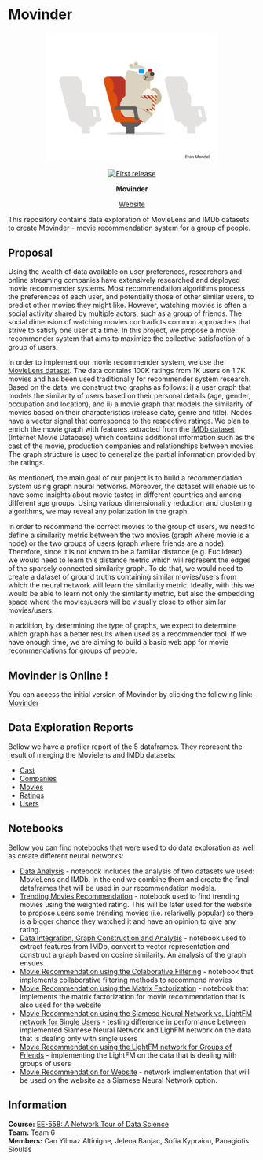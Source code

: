 # Movinder

<div align="center">
  <p>
  <img src="images/movie.gif" width="350" />
  </p>
  <p>
    <a href="">
      <img alt="First release" src="https://img.shields.io/badge/release-v1.0-brightgreen.svg" />
    </a>
  </p>

  <p>
    <strong>Movinder</strong>
  </p>
  
  <p>
    <a href="https://movinder.herokuapp.com/">
      Website
    </a>
  </p>
</div>

This repository contains data exploration of MovieLens and IMDb datasets to create Movinder - movie recommendation system for a group of people.

## Proposal
Using the wealth of data available on user preferences, researchers and online streaming
companies have extensively researched and deployed movie recommender systems.
Most recommendation algorithms process the preferences of each user, and potentially
those of other similar users, to predict other movies they might like. However, watching
movies is often a social activity shared by multiple actors, such as a group of friends. The
social dimension of watching movies contradicts common approaches that strive to
satisfy one user at a time. In this project, we propose a movie recommender system that
aims to maximize the collective satisfaction of a group of users.

In order to implement our movie recommender system, we use the [MovieLens dataset](https://grouplens.org/datasets/movielens/).
The data contains 100K ratings from 1K users on 1.7K movies and has been used
traditionally for recommender system research. Based on the data, we construct two
graphs as follows: i) a user graph that models the similarity of users based on their
personal details (age, gender, occupation and location), and ii) a movie graph that models
the similarity of movies based on their characteristics (release date, genre and title).
Nodes have a vector signal that corresponds to the respective ratings. We plan to enrich
the movie graph with features extracted from the [IMDb dataset](https://datasets.imdbws.com/) (Internet Movie
Database) which contains additional information such as the cast of the movie,
production companies and relationships between movies. The graph structure is used to
generalize the partial information provided by the ratings.

As mentioned, the main goal of our project is to build a recommendation system using
graph neural networks. Moreover, the dataset will enable us to have some insights about
movie tastes in different countries and among different age groups. Using various
dimensionality reduction and clustering algorithms, we may reveal any polarization in the
graph.

In order to recommend the correct movies to the group of users, we need to define a similarity
metric between the two movies (graph where movie is a node) or the two groups of users (graph
where friends are a node). Therefore, since it is not known to be a familiar distance (e.g.
Euclidean), we would need to learn this distance metric which will represent the edges of
the sparsely connected similarity graph. To do that, we would need to create a dataset of
ground truths containing similar movies/users from which the neural network will learn
the similarity metric. Ideally, with this we would be able to learn not only the similarity
metric, but also the embedding space where the movies/users will be visually close to
other similar movies/users.

In addition, by determining the type of graphs, we expect to determine which graph has a
better results when used as a recommender tool. If we have enough time, we are aiming
to build a basic web app for movie recommendations for groups of people.

## Movinder is Online !
You can access the initial version of Movinder by clicking the following link: [Movinder](https://movinder.herokuapp.com)

## Data Exploration Reports
Bellow we have a profiler report of the 5 dataframes. They represent the result of merging the Movielens and IMDb datasets:
- [Cast](https://htmlpreview.github.io/?https://github.com/Movinder/movielens-imdb-exploration/blob/master/data/reports/cast_report.html)
- [Companies](https://htmlpreview.github.io/?https://github.com/Movinder/movielens-imdb-exploration/blob/master/data/reports/companies_report.html)
- [Movies](https://htmlpreview.github.io/?https://github.com/Movinder/movielens-imdb-exploration/blob/master/data/reports/movies_report.html)
- [Ratings](https://htmlpreview.github.io/?https://github.com/Movinder/movielens-imdb-exploration/blob/master/data/reports/ratings_report.html)
- [Users](https://htmlpreview.github.io/?https://github.com/Movinder/movielens-imdb-exploration/blob/master/data/reports/users_report.html)

## Notebooks
Bellow you can find notebooks that were used to do data exploration as well as create different neural networks:
- [Data Analysis](https://nbviewer.jupyter.org/github/Movinder/movielens-imdb-exploration/blob/master/data_analysis.ipynb) - notebook includes the analysis of two datasets we used: MovieLens and IMDb. In the end we combine them and create the final dataframes that will be used in our recommendation models.
- [Trending Movies Recommendation](https://nbviewer.jupyter.org/github/Movinder/movielens-imdb-exploration/blob/master/trending_movie_recommendation.ipynb) - notebook used to find trending movies using the weighted rating. This will be later used for the website to propose users some trending movies (i.e. relarivelly popular) so there is a bigger chance they watched it and have an opinion to give any rating.
- [Data Integration, Graph Construction and Analysis](https://nbviewer.jupyter.org/github/Movinder/movielens-imdb-exploration/blob/master/graph_construction_and_analysis.ipynb) - notebook used to extract features from IMDb, convert to vector representation and construct a graph based on cosine similarity. An analysis of the graph ensues.
- [Movie Recommendation using the Colaborative Filtering](https://nbviewer.jupyter.org/github/Movinder/movielens-imdb-exploration/blob/master/collaborative_filtering_can.ipynb) - notebook that implements collaborative filtering methods to recommend movies
- [Movie Recommendation using the Matrix Factorization](https://nbviewer.jupyter.org/github/Movinder/movielens-imdb-exploration/blob/master/matrix_factorization.ipynb) - notebook that implements the matrix factorization for movie recommendation that is also used for the website 
- [Movie Recommendation using the Siamese Neural Network vs. LightFM network for Single Users](https://nbviewer.jupyter.org/github/Movinder/movielens-imdb-exploration/blob/master/movie_recommendation_with_LightFM_person.ipynb) - testing difference in performance between implemented Siamese Neural Network and LighFM network on the data that is dealing only with single users
- [Movie Recommendation using the LightFM network for Groups of Friends](https://nbviewer.jupyter.org/github/Movinder/movielens-imdb-exploration/blob/master/movie_recommendation_with_LightFM_friends.ipynb) - implementing the LightFM on the data that is dealing with groups of users
- [Movie Recommendation for Website](https://nbviewer.jupyter.org/github/Movinder/movielens-imdb-exploration/blob/master/movie_recommendation_with_LightFM_friends_WEBAPP.ipynb) - network implementation that will be used on the website as a Siamese Neural Network option.



## Information
**Course:** [EE-558: A Network Tour of Data Science](https://github.com/mdeff/ntds_2019)  
**Team:** Team 6  
**Members:**  Can Yilmaz Altinigne, Jelena Banjac, Sofia Kypraiou, Panagiotis Sioulas 
